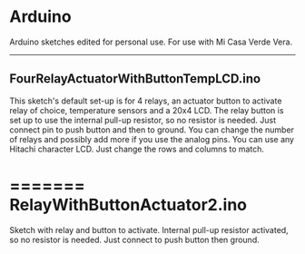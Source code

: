 Arduino
=======
Arduino sketches edited for personal use. For use with Mi Casa Verde Vera.

-------
FourRelayActuatorWithButtonTempLCD.ino
-------
This sketch's default set-up is for 4 relays, an actuator button to activate relay of choice, temperature sensors and a 20x4 LCD. The relay button is set up to use the internal pull-up resistor, so no resistor is needed.  Just connect pin to push button and then to ground.  You can change the number of relays and possibly add more if you use the analog pins. You can use any Hitachi character LCD.  Just change the rows and columns to match.

=======
RelayWithButtonActuator2.ino
=======
Sketch with relay and button to activate.  Internal pull-up resistor activated, so no resistor is needed.  Just connect to push button then ground.
